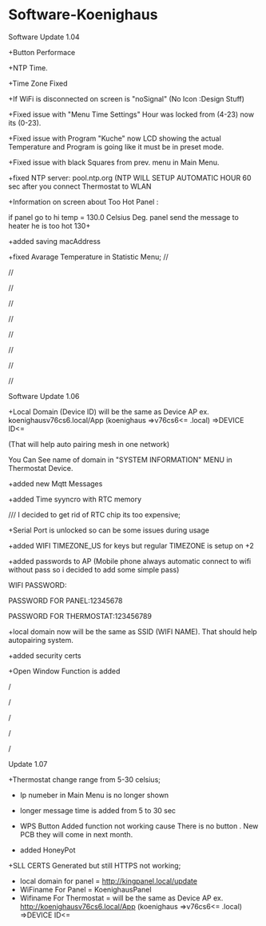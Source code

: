 # Software-Koenighaus
Software
Update 1.04


+Button Performace

+NTP Time.

+Time Zone Fixed

+If WiFi is disconnected on screen is "noSignal" (No Icon :Design Stuff)

+Fixed issue with "Menu Time Settings" Hour was locked from (4-23) now its (0-23).

+Fixed issue with Program "Kuche" now LCD showing the actual Temperature and Program is going like it must be in preset mode.

+Fixed issue with black Squares from prev. menu in Main Menu.

+fixed NTP server: pool.ntp.org (NTP WILL SETUP AUTOMATIC HOUR 60 sec after you connect Thermostat to WLAN

+Information on screen about Too Hot Panel :

if panel go to hi temp = 130.0 Celsius Deg. panel send the message to heater he is too hot 130+

+added saving macAddress 

+fixed Avarage Temperature in Statistic Menu;
//

//

//

//

//

//

//

//

//








Software
Update 1.06

+Local Domain (Device ID) will be the same as Device AP ex. koenighausv76cs6.local/App (koenighaus =>v76cs6<= .local) =>DEVICE ID<=    

(That will help auto pairing mesh in one network)


You Can See name of domain in "SYSTEM INFORMATION" MENU in Thermostat Device.

+added new Mqtt Messages 

+added Time syyncro with RTC memory

/// I decided to get rid of RTC chip its too expensive;

+Serial Port is unlocked so can be some issues during usage

+added WIFI TIMEZONE_US for keys but regular TIMEZONE is setup on +2

+added passwords to AP (Mobile phone always automatic connect to wifi without pass so i decided to add some simple pass)

WIFI PASSWORD:

PASSWORD FOR PANEL:12345678

PASSWORD FOR THERMOSTAT:123456789

+local domain now will be the same as SSID (WIFI NAME). That should help autopairing system.

+added security certs 

+Open Window Function is added 

/

/

/

/

/

Update 1.07

+Thermostat change range from 5-30 celsius;

+ Ip numeber in Main Menu is no longer shown

+ longer message time is added from 5 to 30 sec

+ WPS Button Added function not working cause There is no button . New PCB they will come in next month.

+ added HoneyPot

+SLL CERTS Generated but still HTTPS not working; 

+ local domain for panel = http://kingpanel.local/update
+ WiFiname For Panel = KoenighausPanel
+ Wifiname For Thermostat =  will be the same as Device AP ex. http://koenighausv76cs6.local/App (koenighaus =>v76cs6<= .local) =>DEVICE ID<=   




